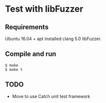 # Test with libFuzzer

## Requirements

Ubuntu 16.04 + apt installed clang 5.0 libFuzzer.

## Compile and run

```
$ make
$ make t
```

## TODO

* Move to use Catch unit test framework
